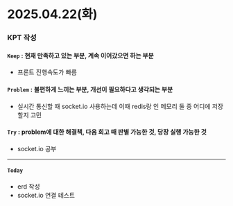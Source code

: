
# 2025.04.22(화)

### KPT 작성

#### `Keep` : 현재 만족하고 있는 부분, 계속 이어갔으면 하는 부분
- 프론트 진행속도가 빠름 


#### `Problem` : 불편하게 느끼는 부분, 개선이 필요하다고 생각되는 부분
- 실시간 통신할 때 socket.io 사용하는데 이때 redis랑 인 메모리 둘 중 어디에 저장할지 고민 


#### `Try` : problem에 대한 해결책, 다음 회고 때 판별 가능한 것, 당장 실행 가능한 것
- socket.io 공부


---
#### `Today`
- erd 작성
- socket.io 연결 테스트 
